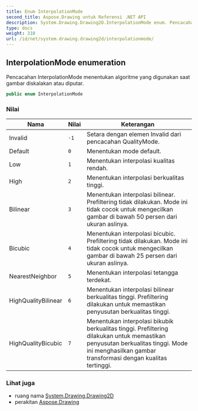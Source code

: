```yaml
---
title: Enum InterpolationMode
second_title: Aspose.Drawing untuk Referensi .NET API
description: System.Drawing.Drawing2D.InterpolationMode enum. Pencacahan InterpolationMode menentukan algoritme yang digunakan saat gambar diskalakan atau diputar.
type: docs
weight: 310
url: /id/net/system.drawing.drawing2d/interpolationmode/
---
```

## InterpolationMode enumeration

Pencacahan InterpolationMode menentukan algoritme yang digunakan saat gambar diskalakan atau diputar.

```csharp
public enum InterpolationMode
```

### Nilai

| Nama | Nilai | Keterangan |
| --- | --- | --- |
| Invalid | `-1` | Setara dengan elemen Invalid dari pencacahan QualityMode. |
| Default | `0` | Menentukan mode default. |
| Low | `1` | Menentukan interpolasi kualitas rendah. |
| High | `2` | Menentukan interpolasi berkualitas tinggi. |
| Bilinear | `3` | Menentukan interpolasi bilinear. Prefiltering tidak dilakukan. Mode ini tidak cocok untuk mengecilkan gambar di bawah 50 persen dari ukuran aslinya. |
| Bicubic | `4` | Menentukan interpolasi bicubic. Prefiltering tidak dilakukan. Mode ini tidak cocok untuk mengecilkan gambar di bawah 25 persen dari ukuran aslinya. |
| NearestNeighbor | `5` | Menentukan interpolasi tetangga terdekat. |
| HighQualityBilinear | `6` | Menentukan interpolasi bilinear berkualitas tinggi. Prefiltering dilakukan untuk memastikan penyusutan berkualitas tinggi. |
| HighQualityBicubic | `7` | Menentukan interpolasi bikubik berkualitas tinggi. Prefiltering dilakukan untuk memastikan penyusutan berkualitas tinggi. Mode ini menghasilkan gambar transformasi dengan kualitas tertinggi. |

### Lihat juga

* ruang nama [System.Drawing.Drawing2D](../../system.drawing.drawing2d/)
* perakitan [Aspose.Drawing](../../)


